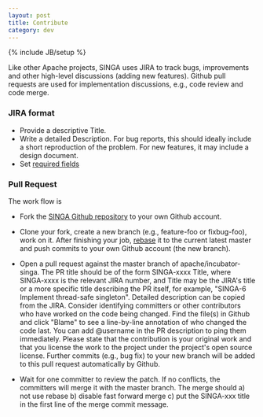 ```yaml
---
layout: post
title: Contribute
category: dev
---
```

{% include JB/setup %}

Like other Apache projects, SINGA uses JIRA to track bugs, improvements and
other high-level discussions (adding new features).  Github pull requests are
used for implementation discussions, e.g., code review and code merge.

### JIRA format

* Provide a descriptive Title.
* Write a detailed Description. For bug reports, this should ideally include a
  short reproduction of the problem. For new features, it may include a design
  document.
* Set [required fields](https://cwiki.apache.org/confluence/display/SPARK/Contributing+to+Spark#ContributingtoSpark-JIRA)

### Pull Request

The work flow is

* Fork the [SINGA Github repository](https://github.com/apache/incubator-singa) to
your own Github account.

* Clone your fork, create a new branch (e.g., feature-foo or fixbug-foo),
 work on it. After finishing your job,
 [rebase](https://git-scm.com/book/en/v2/Git-Branching-Rebasing) it to the
 current latest master and push commits to your own Github account (the new
 branch).

* Open a pull request against the master branch of apache/incubator-singa.
The PR title should be of the form SINGA-xxxx Title, where
SINGA-xxxx is the relevant JIRA number, and Title may be the JIRA's title or a
more specific title describing the PR itself, for example, "SINGA-6 Implement
thread-safe singleton". Detailed description can be copied from the JIRA.
Consider identifying committers or other contributors who have worked on the
code being changed. Find the file(s) in Github and click "Blame" to see a
line-by-line annotation of who changed the code last.  You can add @username in
the PR description to ping them immediately.
Please state that the contribution is your original work and that you license
the work to the project under the project's open source license. Further commits
(e.g., bug fix) to your new branch will be added to this pull request
automatically by Github.

* Wait for one committer to review the patch. If no conflicts, the committers
 will merge it with the master branch. The merge should a) not use rebase b)
 disable fast forward merge c) put the SINGA-xxx title in the first line of
 the merge commit message.
